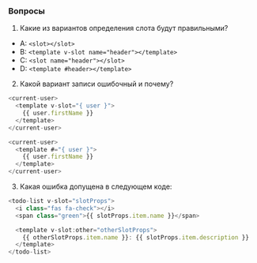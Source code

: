 ### Вопросы

1. Какие из вариантов определения слота будут правильными?

- A: `<slot></slot>`
- B: `<template v-slot name="header"></template>`
- C: `<slot name="header"></slot>`
- D: `<template #header></template>`

2. Какой вариант записи ошибочный и почему?

```javascript
<current-user>
  <template v-slot="{ user }">
    {{ user.firstName }}
  </template>
</current-user>

<current-user>
  <template #="{ user }">
    {{ user.firstName }}
  </template>
</current-user>
```

3. Какая ошибка допущена в следующем коде:

```javascript
<todo-list v-slot="slotProps">
  <i class="fas fa-check"></i>
  <span class="green">{{ slotProps.item.name }}</span>

  <template v-slot:other="otherSlotProps">
    {{ otherSlotProps.item.name }}: {{ slotProps.item.description }}
  </template>
</todo-list>
```


